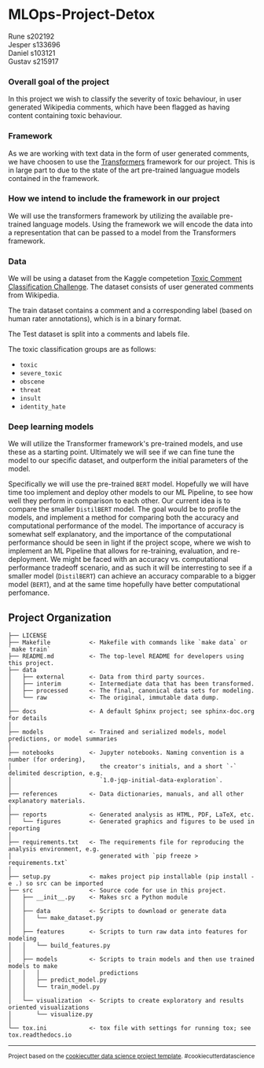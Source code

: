  MLOps-Project-Detox
==============================
Rune s202192 \
Jesper s133696 \
Daniel s103121 \
Gustav s215917

### Overall goal of the project
In this project we wish to classify the severity of toxic behaviour, in user generated Wikipedia comments, which have been flagged as having content containing toxic behaviour.

### Framework
As we are working with text data in the form of user generated comments, we have choosen to use the [Transformers](https://github.com/huggingface/transformers) framework for our project. This is in large part to due to the state of the art pre-trained languague models contained in the framework.

### How we intend to include the framework in our project
We will use the transformers framework by utilizing the available pre-trained language models. Using the framework we will encode the data into a representation that can be passed to a model from the Transformers framework.

### Data
We will be using a dataset from the Kaggle competetion [Toxic Comment Classification Challenge](https://www.kaggle.com/competitions/jigsaw-toxic-comment-classification-challenge/data). The dataset consists of user generated comments from Wikipedia. 

The train dataset contains a comment and a corresponding label (based on human rater annotations), which is in a binary format.

The Test dataset is split into a comments and labels file.

The toxic classification groups are as follows:

* `toxic`
* `severe_toxic`
* `obscene`
* `threat`
* `insult`
* `identity_hate`


### Deep learning models
We will utilize the Transformer framework's pre-trained models, and use these as a starting point. Ultimately we will see if we can fine tune the model to our specific dataset, and outperform the initial parameters of the model.

Specifically we will use the pre-trained `BERT` model. Hopefully we will have time too implement and deploy other models to our ML Pipeline, to see how well they perform in comparison to each other. Our current idea is to compare the smaller `DistilBERT` model. The goal would be to profile the models, and implement a method for comparing both the accuracy and computational performance of the model. The importance of accuracy is somewhat self explanatory, and the importance of the computational performance should be seen in light if the project scope, where we wish to implement an ML Pipeline that allows for re-training, evaluation, and re-deployment. We might be faced with an accuracy vs. computational performance tradeoff scenario, and as such it will be interresting to see if a smaller model (`DistilBERT`) can achieve an accuracy comparable to a bigger model (`BERT`), and at the same time hopefully have better computational perfomance.



Project Organization
------------

    ├── LICENSE
    ├── Makefile           <- Makefile with commands like `make data` or `make train`
    ├── README.md          <- The top-level README for developers using this project.
    ├── data
    │   ├── external       <- Data from third party sources.
    │   ├── interim        <- Intermediate data that has been transformed.
    │   ├── processed      <- The final, canonical data sets for modeling.
    │   └── raw            <- The original, immutable data dump.
    │
    ├── docs               <- A default Sphinx project; see sphinx-doc.org for details
    │
    ├── models             <- Trained and serialized models, model predictions, or model summaries
    │
    ├── notebooks          <- Jupyter notebooks. Naming convention is a number (for ordering),
    │                         the creator's initials, and a short `-` delimited description, e.g.
    │                         `1.0-jqp-initial-data-exploration`.
    │
    ├── references         <- Data dictionaries, manuals, and all other explanatory materials.
    │
    ├── reports            <- Generated analysis as HTML, PDF, LaTeX, etc.
    │   └── figures        <- Generated graphics and figures to be used in reporting
    │
    ├── requirements.txt   <- The requirements file for reproducing the analysis environment, e.g.
    │                         generated with `pip freeze > requirements.txt`
    │
    ├── setup.py           <- makes project pip installable (pip install -e .) so src can be imported
    ├── src                <- Source code for use in this project.
    │   ├── __init__.py    <- Makes src a Python module
    │   │
    │   ├── data           <- Scripts to download or generate data
    │   │   └── make_dataset.py
    │   │
    │   ├── features       <- Scripts to turn raw data into features for modeling
    │   │   └── build_features.py
    │   │
    │   ├── models         <- Scripts to train models and then use trained models to make
    │   │   │                 predictions
    │   │   ├── predict_model.py
    │   │   └── train_model.py
    │   │
    │   └── visualization  <- Scripts to create exploratory and results oriented visualizations
    │       └── visualize.py
    │
    └── tox.ini            <- tox file with settings for running tox; see tox.readthedocs.io


--------

<p><small>Project based on the <a target="_blank" href="https://drivendata.github.io/cookiecutter-data-science/">cookiecutter data science project template</a>. #cookiecutterdatascience</small></p>

